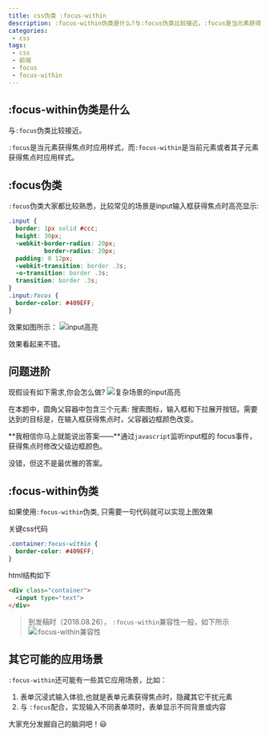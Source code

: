 ```yaml
---
title: css伪类 :focus-within
description: :focus-within伪类是什么?与:focus伪类比较接近。:focus是当元素获得焦点时应用样式，而:focus-within是当前元素或者其子元素获得焦点时应用样式。
categories:
 - css
tags:
 - css
 - 前端
 - focus
 - focus-within
---
```


## :focus-within伪类是什么
与`:focus`伪类比较接近。

`:focus`是当元素获得焦点时应用样式，而`:focus-within`是当前元素或者其子元素获得焦点时应用样式。

## :focus伪类
`:focus`伪类大家都比较熟悉，比较常见的场景是input输入框获得焦点时高亮显示:
```css
.input {
  border: 1px solid #ccc;
  height: 30px;
  -webkit-border-radius: 20px;
          border-radius: 20px;
  padding: 0 12px;
  -webkit-transition: border .3s;
  -o-transition: border .3s;
  transition: border .3s;
}
.input:focus {
  border-color: #409EFF;
}
```
效果如图所示：
![input高亮]({{site.baseurl}}/assets/images/2018/08/focus.gif)

效果看起来不错。

## 问题进阶
现假设有如下需求,你会怎么做?
![复杂场景的input高亮]({{site.baseurl}}/assets/images/2018/08/focus-within.gif)

在本题中，圆角父容器中包含三个元素: 搜索图标，输入框和下拉展开按钮。需要达到的目标是，在输入框获得焦点时，父容器边框颜色改变。

**我相信你马上就能说出答案——**通过`javascript`监听input框的 focus事件，获得焦点时修改父级边框颜色。

没错，但这不是最优雅的答案。

## :focus-within伪类
如果使用`:focus-within`伪类, 只需要一句代码就可以实现上图效果

关键css代码
```css
.container:focus-within {
  border-color: #409EFF;
}
```
html结构如下
```html
<div class="container">
  <input type="text">
</div>
```
>到发稿时（2018.08.26）， `:focus-within`兼容性一般，如下所示
![:focus-within兼容性]({{site.baseurl}}/assets/images/2018/08/focus-within-compatible.png)

## 其它可能的应用场景
`:focus-within`还可能有一些其它应用场景，比如：
1. 表单沉浸式输入体验,也就是表单元素获得焦点时，隐藏其它干扰元素
2. 与 `:focus`配合，实现输入不同表单项时，表单显示不同背景或内容

大家充分发掘自己的脑洞吧！😃